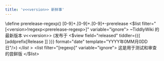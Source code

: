 ```yaml
---
title: 'v<<version>> 新鲜事'
---
```


\define prerelease-regexp() [0-9]+\.[0-9]+\.[0-9]+\-prerelease
<$list filter="[<version>!regexp<prerelease-regexp>]" variable="ignore">
~TiddlyWiki 的最新版本 v<<version>> (发布于 <$view field="released" tiddler={{{ [<version>addprefix[Release ]] }}} format="date" template="YYYY年0MM月0DD日"/>)
</$list>
<$list filter="[<version>regexp<prerelease-regexp>]" variable="ignore">
这是用于测试和审查的尝鲜版
</$list>